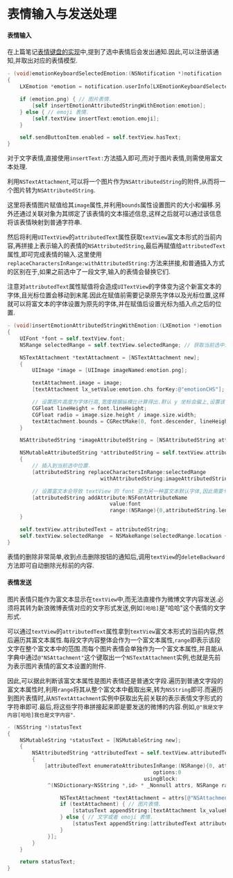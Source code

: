 # 表情输入与发送处理

#### 表情输入

在上篇笔记[表情键盘的实现](https://github.com/949478479/LXWeibo/blob/master/%E7%AC%94%E8%AE%B0/%E8%A1%A8%E6%83%85%E9%94%AE%E7%9B%98%E7%9A%84%E5%AE%9E%E7%8E%B0.md)中,提到了选中表情后会发出通知.因此,可以注册该通知,并取出对应的表情模型.

```objective-c
- (void)emotionKeyboardSelectedEmotion:(NSNotification *)notification
{
    LXEmotion *emotion = notification.userInfo[LXEmotionKeyboardSelectedEmotionUserInfoKey];

    if (emotion.png) { // 图片表情.
        [self insertEmotionAttributedStringWithEmotion:emotion];
    } else { // emoji 表情.
        [self.textView insertText:emotion.emoji];
    }

    self.sendButtonItem.enabled = self.textView.hasText;
}
```

对于文字表情,直接使用`insertText:`方法插入即可,而对于图片表情,则需使用富文本处理.

利用`NSTextAttachment`,可以将一个图片作为`NSAttributedString`的附件,从而将一个图片转为`NSAttributedString`.

这里将表情图片赋值给其`image`属性,并利用`bounds`属性设置图片的大小和偏移.另外还通过关联对象为其绑定了该表情的文本描述信息,这样之后就可以通过该信息将该表情映射到普通字符串.

然后将利用`UITextView`的`attributedText`属性获取`textView`富文本形式的当前内容,再拼接上表示输入的表情的`NSAttributedString`,最后再赋值给`attributedText`属性,即可完成表情的输入.这里使用`replaceCharactersInRange:withAttributedString:`方法来拼接,和普通插入方式的区别在于,如果之前选中了一段文字,输入的表情会替换它们.

注意对`attributedText`属性赋值将会造成`UITextView`的字体变为这个新富文本的字体,且光标位置会移动到末尾.因此在赋值前需要记录原先字体以及光标位置,这样就可以将富文本的字体设置为原先的字体,并在赋值后设置光标为插入点之后的位置.

```objective-c
- (void)insertEmotionAttributedStringWithEmotion:(LXEmotion *)emotion
{
    UIFont *font = self.textView.font;
    NSRange selectedRange = self.textView.selectedRange; // 获取当前选中范围.

    NSTextAttachment *textAttachment = [NSTextAttachment new];
    {
        UIImage *image = [UIImage imageNamed:emotion.png];

        textAttachment.image = image;
        [textAttachment lx_setValue:emotion.chs forKey:@"emotionCHS"];

        // 设置图片高度为字体行高,宽度根据纵横比计算得出.默认 y 坐标会偏上,设置该值为 font.descender 即可水平对齐.
        CGFloat lineHeight = font.lineHeight;
        CGFloat radio = image.size.height / image.size.width;
        textAttachment.bounds = CGRectMake(0, font.descender, lineHeight / radio, lineHeight);
    }

    NSAttributedString *imageAttributedString = [NSAttributedString attributedStringWithAttachment:textAttachment];

    NSMutableAttributedString *attributedString = self.textView.attributedText.mutableCopy;
    {
        // 插入到当前选中位置.
        [attributedString replaceCharactersInRange:selectedRange
                              withAttributedString:imageAttributedString];

        // 设置富文本会导致 textView 的 font 变为另一种富文本默认字体,因此需要专门指定字体为原先字体.
        [attributedString addAttribute:NSFontAttributeName
                                 value:font
                                 range:(NSRange){0,attributedString.length}];
    }

    self.textView.attributedText = attributedString;
    self.textView.selectedRange  = NSMakeRange(selectedRange.location + 1, 0); // 恢复光标到插入点后.
}
```

表情的删除非常简单,收到点击删除按钮的通知后,调用`textView`的`deleteBackward`方法即可自动删除光标前的内容.

#### 表情发送

图片表情只能作为富文本显示在`textView`中,而无法直接作为微博文字内容发送.必须将其转为新浪微博表情对应的文字形式发送,例如`[哈哈]`是"哈哈"这个表情的文字形式.

可以通过`textView`的`attributedText`属性拿到`textView`富文本形式的当前内容,然后遍历其富文本属性.每段文字内容整体会作为一个富文本属性,`range`即表示该段文字在整个富文本中的范围.而每个图片表情会单独作为一个富文本属性,并且能从字典中通过`@"NSAttachment"`这个键取出一个`NSTextAttachment`实例,也就是先前为表示图片表情的富文本设置的附件.

因此,可以据此判断该富文本属性是图片表情还是普通文字段.遍历到普通文字段的富文本属性时,利用`range`将其从整个富文本中截取出来,转为`NSString`即可.而遍历到图片表情时,从`NSTextAttachment`实例中获取出先前关联的表示表情文字形式的字符串即可.最后,将这些字符串拼接起来即是要发送的微博的内容.例如,`@"我是文字内容[哈哈]我也是文字内容"`.

```objective-c
- (NSString *)statusText
{
    NSMutableString *statusText = [NSMutableString new];
    {
        NSAttributedString *attributedText = self.textView.attributedText;
        {
            [attributedText enumerateAttributesInRange:(NSRange){0, attributedText.length}
                                               options:0
                                            usingBlock:
             ^(NSDictionary<NSString *,id> * _Nonnull attrs, NSRange range, BOOL * _Nonnull stop) {

                 NSTextAttachment *textAttachment = attrs[@"NSAttachment"];
                 if (textAttachment) { // 图片表情.
                     [statusText appendString:[textAttachment lx_valueForKey:@"emotionCHS"]];
                 } else { // 文字或者 emoji 表情.
                     [statusText appendString:[attributedText attributedSubstringFromRange:range].string];
                 }
             }];
        }
    }

    return statusText;
}
```
